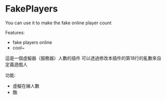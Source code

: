 # FakePlayers
You can use it to make the fake online player count

Features:
- fake players online
- cool~

這是一個虛擬器（服務器）人數的插件 可以透過修改本插件的第18行的亂數來自定義遊戲人

功能:

- 虛擬在線人數
- 酷

